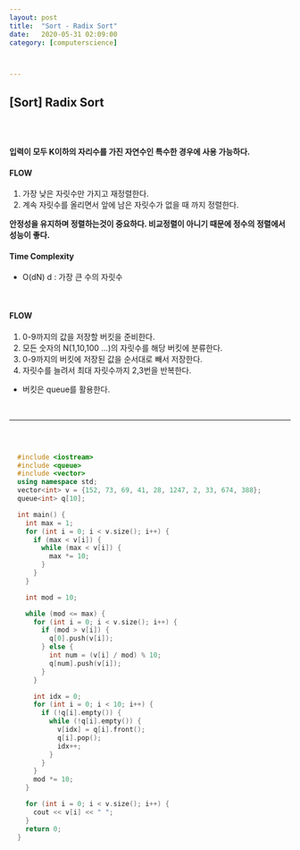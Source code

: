 ```yaml
---
layout:	post
title:	"Sort - Radix Sort"
date:	2020-05-31 02:09:00
category: [computerscience]



---
```




## [Sort] Radix Sort

<br/>

<br/>



**입력이 모두 K이하의 자리수를 가진 자연수인 특수한 경우에 사용 가능하다.** 



#### FLOW

1. 가장 낮은 자릿수만 가지고 재정렬한다.
2. 계속 자릿수를 올리면서 앞에 남은 자릿수가 없을 때 까지 정렬한다.

**안정성을 유지하며 정렬하는것이 중요하다. 비교정렬이 아니기 때문에 정수의 정렬에서 성능이 좋다.**



#### Time Complexity 

+ O(dN)  d : 가장 큰 수의 자릿수

<br/>



#### FLOW

1. 0-9까지의 값을 저장할 버킷을 준비한다.
2. 모든 숫자의 N(1,10,100 ...)의 자릿수를 해당 버킷에 분류한다.
3. 0-9까지의 버킷에 저장된 값을 순서대로 빼서 저장한다.
4. 자릿수를 늘려서 최대 자릿수까지 2,3번을 반복한다.

+ 버킷은 queue를 활용한다.

<br/>

---------------------

<br/>

``` c++

  #include <iostream>
  #include <queue>
  #include <vector>
  using namespace std;
  vector<int> v = {152, 73, 69, 41, 28, 1247, 2, 33, 674, 388};
  queue<int> q[10];

  int main() {
    int max = 1;
    for (int i = 0; i < v.size(); i++) {
      if (max < v[i]) {
        while (max < v[i]) {
          max *= 10;
        }
      }
    }

    int mod = 10;

    while (mod <= max) {
      for (int i = 0; i < v.size(); i++) {
        if (mod > v[i]) {
          q[0].push(v[i]);
        } else {
          int num = (v[i] / mod) % 10;
          q[num].push(v[i]);
        }
      }

      int idx = 0;
      for (int i = 0; i < 10; i++) {
        if (!q[i].empty()) {
          while (!q[i].empty()) {
            v[idx] = q[i].front();
            q[i].pop();
            idx++;
          }
        }
      }
      mod *= 10;
    }

    for (int i = 0; i < v.size(); i++) {
      cout << v[i] << " ";
    }
    return 0;
  }

```

<br/><br/>
